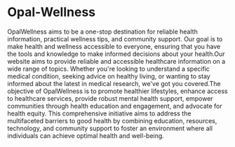 # Opal-Wellness
OpalWellness aims to be a one-stop destination for reliable health information, practical wellness tips, and community support. Our goal is to make health and wellness accessible to everyone, ensuring that you have the tools and knowledge to make informed decisions about your health.Our website aims to provide reliable and accessible healthcare information on a wide range of topics. Whether you're looking to understand a specific medical condition, seeking advice on healthy living, or wanting to stay informed about the latest in medical research, we've got you covered.The objective of OpalWellness is to promote healthier lifestyles, enhance access to healthcare services, provide robust mental health support, empower communities through health education and engagement, and advocate for health equity. This comprehensive initiative aims to address the multifaceted barriers to good health by combining education, resources, technology, and community support to foster an environment where all individuals can achieve optimal health and well-being.
